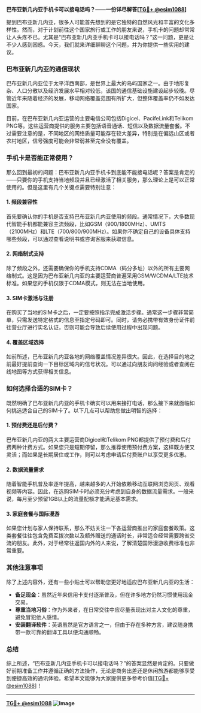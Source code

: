 **巴布亚新几内亚手机卡可以接电话吗？——一份详尽解答[[TG💪+ @esim1088](https://t.me/s/esim1088)]**

提到巴布亚新几内亚，很多人可能首先想到的是它独特的自然风光和丰富的文化多样性。然而，对于计划前往这个国家旅行或工作的朋友来说，手机卡的问题却常常让人头疼不已。尤其是“巴布亚新几内亚手机卡可以接电话吗？”这一问题，更是让不少人感到困惑。今天，我们就来详细聊聊这个问题，并为你提供一些实用的建议。

### 巴布亚新几内亚的通信现状

巴布亚新几内亚位于太平洋西南部，是世界上最大的岛屿国家之一。由于地形复杂、人口分散以及经济发展水平相对较低，该国的通信基础设施建设起步较晚。尽管近年来随着经济的发展，移动网络覆盖范围有所扩大，但整体覆盖率仍不如发达国家。

目前，在巴布亚新几内亚运营的主要电信公司包括Digicel、PacifeLink和Telikom PNG等。这些运营商提供的服务主要包括语音通话、短信以及数据流量套餐。不过需要注意的是，不同地区的网络质量可能存在较大差异，特别是在偏远山区或者农村地区，信号强度可能会非常弱甚至完全没有覆盖。

### 手机卡是否能正常使用？

那么回到最初的问题：巴布亚新几内亚手机卡到底能不能接电话呢？答案是肯定的——只要你的手机支持当地频段并且已经激活了相关服务，那么理论上是可以正常使用的。但是这里有几个关键点需要特别注意：

#### 1. 频段兼容性
首先要确认你的手机是否支持巴布亚新几内亚使用的频段。通常情况下，大多数现代智能手机都能兼容主流频段，比如GSM（900/1800MHz）、UMTS（2100MHz）和LTE（700/800/900MHz）。如果你不确定自己的设备具体支持哪些频段，可以通过查看说明书或咨询客服来获取信息。

#### 2. 网络制式支持
除了频段之外，还需要确保你的手机支持CDMA（码分多址）以外的所有主要网络制式。这是因为巴布亚新几内亚的主要运营商普遍采用GSM/WCDMA/LTE技术标准。如果您的手机仅限于CDMA模式，则无法在当地使用。

#### 3. SIM卡激活与注册
在购买了当地的SIM卡之后，一定要按照指示完成激活步骤。通常这一步骤非常简单，只需发送特定格式的信息至指定号码即可。同时，请务必携带有效身份证件前往营业厅进行实名认证，否则可能会导致后续使用过程中出现问题。

#### 4. 覆盖区域选择
如前所述，巴布亚新几内亚各地的网络覆盖情况差异很大。因此，在选择目的地之前最好提前查询一下目标区域内的信号状况。可以通过向朋友询问经验或者查阅在线地图等方式获得相关信息。

### 如何选择合适的SIM卡？

既然明确了巴布亚新几内亚的手机卡确实可以用来接打电话，那么接下来就面临如何挑选适合自己的SIM卡了。以下几点可以帮助您做出明智的选择：

#### 1. 预付费还是后付费？
巴布亚新几内亚的两大主要运营商Digicel和Telikom PNG都提供了预付费和后付费两种计费方式。如果您只是短期停留，那么推荐使用预付费方案，这样既方便又灵活；而如果是长期居住或工作，则可以考虑申请后付费账户以享受更多优惠。

#### 2. 数据流量需求
随着智能手机普及率逐年提高，越来越多的人开始依赖移动互联网浏览网页、观看视频等内容。因此，在选购SIM卡时必须充分考虑到自身的数据流量需求。一般来说，每月至少预留1GB以上的流量配额才能满足基本需求。

#### 3. 家庭套餐与国际漫游
如果您计划与家人保持联系，那么不妨关注一下各运营商推出的家庭套餐政策。这类套餐往往包含免费互拨次数以及额外赠送的通话时长，非常适合经常需要跨省交流的朋友。此外，对于经常往返国内外的人来说，了解清楚国际漫游收费标准也非常重要。

### 其他注意事项

除了上述内容外，还有一些小贴士可以帮助您更好地适应巴布亚新几内亚的生活：

- **备足现金**：虽然近年来信用卡支付逐渐普及，但在许多地方仍然习惯使用现金交易。
- **尊重当地习俗**：作为外来者，在日常交往中应尽量表现出对主人文化的尊重，避免冒犯他人感情。
- **安装翻译软件**：英语虽然是官方语言之一，但由于存在多种方言，建议随身携带一款可靠的翻译工具以便沟通顺畅。

### 总结

综上所述，“巴布亚新几内亚手机卡可以接电话吗？”的答案显然是肯定的。只要做好前期准备工作并遵循正确的方法操作，无论是商务出差还是休闲旅游都能够享受到便捷高效的通讯体验。希望本文能够为大家提供更多参考价值[[TG💪+ @esim1088](https://t.me/s/esim1088)]！

---

**[TG💪+ @esim1088](https://t.me/s/esim1088) ![Image](https://i.postimg.cc/4NQfJmqS/Snipaste-2025-05-13-00-14-12.png)**